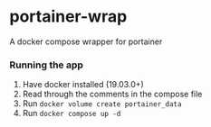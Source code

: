 # portainer-wrap

A docker compose wrapper for portainer

### Running the app

1. Have docker installed (19.03.0+)
2. Read through the comments in the compose file
3. Run `docker volume create portainer_data`
4. Run `docker compose up -d`
